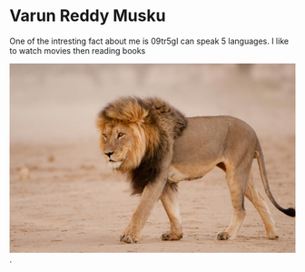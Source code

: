 # Varun Reddy Musku

One of the intresting fact about me  is 09tr5gI can speak 5 languages. I like to watch movies then reading books 

 ![King of Forest](varun.jpg).